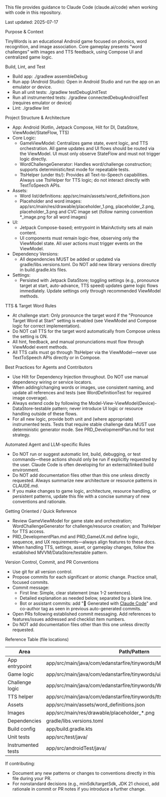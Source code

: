 This file provides guidance to Claude Code (claude.ai/code) when working with code in this repository.

Last updated: 2025-07-17

Purpose & Context

TinyWords is an educational Android game focused on phonics, word recognition, and image association. Core gameplay presents “word challenges” with images and TTS feedback, using Compose UI and centralized game logic.

Build, Lint, and Test

- Build app: ./gradlew assembleDebug
- Run app (Android Studio): Open in Android Studio and run the app on an emulator or device.
- Run all unit tests: ./gradlew testDebugUnitTest
- Run all instrumented tests: ./gradlew connectedDebugAndroidTest (requires emulator or device)
- Lint: ./gradlew lint

Project Structure & Architecture

- App: Android (Kotlin, Jetpack Compose, Hilt for DI, DataStore, ViewModel/StateFlow, TTS)
- Core Logic:
    - GameViewModel: Centralizes game state, event logic, and TTS orchestration. All game updates and UI flows should be routed via the ViewModel. UI must only observe StateFlow and must not trigger logic directly.
    - WordChallengeGenerator: Handles word/challenge construction; supports deterministic/test mode for repeatable tests.
    - TtsHelper (under tts/): Provides all Text-to-Speech capabilities. Always use TtsHelper for TTS logic; do not interact directly with TextToSpeech APIs.
- Assets:
    - Word list/definitions: app/src/main/assets/word_definitions.json
    - Placeholder and word images: app/src/main/res/drawable/placeholder_1.png, placeholder_2.png, placeholder_3.png and CVC image set (follow naming convention *_image.png for all word images)
- UI:
    - Jetpack Compose-based; entrypoint in MainActivity sets all main content.
    - UI components must remain logic-free, observing only the ViewModel state. All user actions must trigger events on the ViewModel.
- Dependency Versions:
    - All dependencies MUST be added or updated via gradle/libs.versions.toml. Do NOT add new library versions directly in build.gradle.kts files.
- Settings:
    - Persisted with Jetpack DataStore; toggling settings (e.g., pronounce target at start, auto-advance, TTS speed) updates game logic flows immediately. Update settings only through recommended ViewModel methods.

TTS & Target Word Rules

- At challenge start: Only pronounce the target word if the "Pronounce Target Word at Start" setting is enabled (see ViewModel and Compose logic for correct implementation).
- Do NOT call TTS for the target word automatically from Compose unless the setting is ON.
- All hint, feedback, and manual pronunciations must flow through ViewModel event methods.
- All TTS calls must go through TtsHelper via the ViewModel—never use TextToSpeech APIs directly or in Compose.

Best Practices for Agents and Contributors

- Use Hilt for Dependency Injection throughout. Do NOT use manual dependency wiring or service locators.
- When adding/changing words or images, use consistent naming, and update all references and tests (see WordDefinitionTest for required image coverage).
- Always extend code by following the Model-View-ViewModel(Device)-DataStore-testable pattern; never introduce UI logic or resource handling outside of these flows.
- For all new logic, provide both unit and (where appropriate) instrumented tests. Tests that require stable challenge data MUST use deterministic generator mode. See PRD_DevelopmentPlan.md for test strategy.

Automated Agent and LLM-specific Rules

- Do NOT run or suggest automatic lint, build, debugging, or test commands—these actions should only be run if explicitly requested by the user. Claude Code is often developing for an external/linked build environment.
- Do NOT add documentation files other than this one unless directly requested. Always summarize new architecture or resource patterns in CLAUDE.md.
- If you make changes to game logic, architecture, resource handling, or persistent patterns, update this file with a concise summary of new conventions and rationale.

Getting Oriented / Quick Reference

- Review GameViewModel for game state and orchestration; WordChallengeGenerator for challenge/resource creation; and TtsHelper for TTS access.
- PRD_DevelopmentPlan.md and PRD_GameUX.md define logic, sequence, and UX requirements—always align features to these docs.
- When handling TTS, settings, asset, or gameplay changes, follow the established MVVM/DataStore/testable pattern.

Version Control, Commit, and PR Conventions

- Use git for all version control.
- Propose commits for each significant or atomic change. Practice small, focused commits.
- Commit message:
    - First line: Simple, clear statement (max 1-2 sentences).
    - Detailed explanation as needed below, separated by a blank line.
    - Bot or assistant commits: add "🤖 Generated with [Claude Code](https://claude.ai/code)" and co-author tag as seen in previous auto-generated commits.
- Open PRs following established commit messaging. Add references to features/issues addressed and checklist item numbers.
- Do NOT add documentation files other than this one unless directly requested.

Reference Table (file locations)

| Area              | Path/Pattern                                                            |
|-------------------|------------------------------------------------------------------------|
| App entrypoint    | app/src/main/java/com/edanstarfire/tinywords/MainActivity.kt            |
| Game logic        | app/src/main/java/com/edanstarfire/tinywords/ui/game/GameViewModel.kt   |
| Challenge logic   | app/src/main/java/com/edanstarfire/tinywords/WordChallengeGenerator.kt  |
| TTS helper        | app/src/main/java/com/edanstarfire/tinywords/tts/TtsHelper.kt           |
| Assets            | app/src/main/assets/word_definitions.json                               |
| Images            | app/src/main/res/drawable/placeholder_*.png                            |
| Dependencies      | gradle/libs.versions.toml                                               |
| Build config      | app/build.gradle.kts                                                    |
| Unit tests        | app/src/test/java/                                                      |
| Instrumented tests| app/src/androidTest/java/                                               |

If contributing:
- Document any new patterns or changes to conventions directly in this file during your PR.
- For nonstandard decisions (e.g., minSdk/targetSdk, JDK 21 choice), add rationale in commit or PR notes if you introduce a further change.
